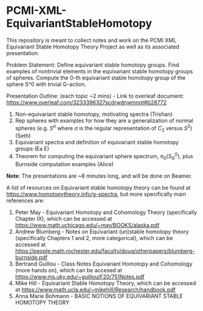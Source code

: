 # PCMI-XML-EquivariantStableHomotopy
This repository is meant to collect notes and work on the PCMI XML Equivariant Stable Homotopy Theory Project as well as its associated presentation.

Problem Statement:  Define equivariant stable homotopy groups. Find examples of nontrivial elements in the equivariant stable homotopy groups of spheres. Compute the 0-th equivariant stable homotopy group of the sphere S^0 with trivial G-action.

Presentation Outline: (each topic ~2 mins) - Link to overleaf document: https://www.overleaf.com/3233396327scdrwdnwmnqt#b28772
1. Non-equivariant stable homotopy, motivating spectra (Trishan)
2. Rep spheres with examples for how they are a generalization of normal spheres (e.g. $S^{\sigma}$ where $\sigma$ is the regular representation of $C_2$ versus $S^2$) (Seth)
3. Equivariant spectra and definition of equivariant stable homotopy groups (Ea E)
4. Theorem for computing the equivariant sphere spectrum, $\pi_0(S^0_G)$, plus Burnside computation examples (Alice)

**Note**: The presentations are ~8 minutes long, and will be done on Beamer.

A list of resources on Equivariant stable homotopy theory can be found at https://www.homotopytheory.info/g-spectra, but more specifically main references are:
1. Peter May - Equivariant Homotopy and Cohomology Theory (specifically Chapter IX), which can be accessed at https://www.math.uchicago.edu/~may/BOOKS/alaska.pdf
2. Andrew Blumberg - Notes on Equivariant (un)stable homotopy theory (specifically Chapters 1 and 2, more categorical), which can be accessed at https://people.math.rochester.edu/faculty/doug/otherpapers/blumberg-burnside.pdf
3. Bertrand Guillou - Class Notes Equivariant Homotopy and Cohomology (more hands on), which can be accesed at https://www.ms.uky.edu/~guillou/F20/751Notes.pdf
4. Mike Hill - Equivariant Stable Homotopy Theory, which can be accessed at https://www.math.ucla.edu/~mikehill/Research/handbook.pdf
5. Anna Marie Bohmann - BASIC NOTIONS OF EQUIVARIANT STABLE HOMOTOPY THEORY

